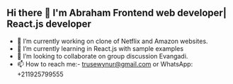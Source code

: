 ## Hi there 👋 I'm Abraham Frontend web developer| React.js developer

- 🔭 I’m currently working on clone of Netflix and Amazon websites.
- 🌱 I’m currently learning in React.js with sample examples
- 👯 I’m looking to collaborate on group discussion Evangadi.
- 📫 How to reach me:- trusewynur@gmail.com or WhatsApp: +211925799555

<!--
**abrshz/abrshz** is a ✨ _special_ ✨ repository because its `README.md` (this file) appears on your GitHub profile.

Here are some ideas to get you started:

- 🔭 I’m currently working on ...
- 🌱 I’m currently learning ...
- 👯 I’m looking to collaborate on ...
- 🤔 I’m looking for help with ...
- 💬 Ask me about ...
- 📫 How to reach me: ...
- 😄 Pronouns: ...
- ⚡ Fun fact: ...
-->
